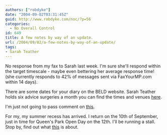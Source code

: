 ```yaml
---
authors: ["robdyke"]
date: "2004-09-02T03:31:45Z"
guid: http://www.robdyke.com/noc/?p=56
categories:
  - No Overall Control
id: 649
title: A few notes by way of an update.
url: /2004/09/02/a-few-notes-by-way-of-an-update/
tags:
- Sarah Teather
---
```

No response from my fax to Sarah last week. I'm sure she'll respond within the target timescale - maybe even bettering her average response time! (she currently responds to 42% of messages sent via FaxYourMP.com within 14 days).

There are some dates for your diary on the BELD website. Sarah Teather holds six advice surgeries a month you can find the times and venues [here](http://www.brentlibdems.org.uk/events/).

I'm just not going to pass comment on [this](http://www.brentlibdems.org.uk/news/155.html).

For my, my summer recess has arrived. I return on the 10th of September, just in time for Queen's Park Open Day on the 12th. I'll be running a stall. Stop by, find out what [this](http://qpwireless.blogspot.com/) is about.